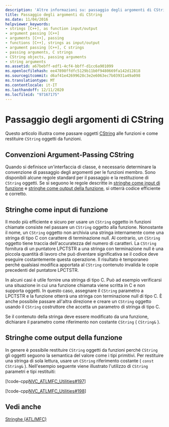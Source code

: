 ```yaml
---
description: 'Altre informazioni su: passaggio degli argomenti di CString'
title: Passaggio degli argomenti di CString
ms.date: 11/04/2016
helpviewer_keywords:
- strings [C++], as function input/output
- argument passing [C++]
- arguments [C++], passing
- functions [C++], strings as input/output
- argument passing [C++], C strings
- passing arguments, C strings
- CString objects, passing arguments
- string arguments
ms.assetid: a67bebff-edf1-4cf4-bbff-d1cc6a901099
ms.openlocfilehash: ee47898ffdfc5129b11b0f9480669fa142d12818
ms.sourcegitcommit: d6af41e42699628c3e2e6063ec7b03931a49a098
ms.translationtype: MT
ms.contentlocale: it-IT
ms.lasthandoff: 12/11/2020
ms.locfileid: "97167175"
---
```

# <a name="cstring-argument-passing"></a>Passaggio degli argomenti di CString

Questo articolo illustra come passare oggetti [CString](../atl-mfc-shared/reference/cstringt-class.md) alle funzioni e come restituire `CString` oggetti da funzioni.

## <a name="cstring-argument-passing-conventions"></a><a name="_core_cstring_argument.2d.passing_conventions"></a> Convenzioni Argument-Passing CString

Quando si definisce un'interfaccia di classe, è necessario determinare la convenzione di passaggio degli argomenti per le funzioni membro. Sono disponibili alcune regole standard per il passaggio e la restituzione di `CString` oggetti. Se si seguono le regole descritte in [stringhe come input di funzione](#_core_strings_as_function_inputs) e [stringhe come output della funzione](#_core_strings_as_function_outputs), si otterrà codice efficiente e corretto.

## <a name="strings-as-function-inputs"></a><a name="_core_strings_as_function_inputs"></a> Stringhe come input di funzione

Il modo più efficiente e sicuro per usare un `CString` oggetto in funzioni chiamate consiste nel passare un `CString` oggetto alla funzione. Nonostante il nome, un `CString` oggetto non archivia una stringa internamente come una stringa di tipo C con carattere di terminazione null. Al contrario, un `CString` oggetto tiene traccia dell'accuratezza del numero di caratteri. La `CString` fornitura di un puntatore LPCTSTR a una stringa con terminazione null è una piccola quantità di lavoro che può diventare significativa se il codice deve eseguire costantemente questa operazione. Il risultato è temporaneo perché qualsiasi modifica apportata al `CString` contenuto invalida le copie precedenti del puntatore LPCTSTR.

In alcuni casi è utile fornire una stringa di tipo C. Può ad esempio verificarsi una situazione in cui una funzione chiamata viene scritta in C e non supporta oggetti. In questo caso, assegnare il `CString` parametro a LPCTSTR e la funzione otterrà una stringa con terminazione null di tipo C. È anche possibile passare all'altra direzione e creare un `CString` oggetto usando il `CString` costruttore che accetta un parametro di stringa di tipo C.

Se il contenuto della stringa deve essere modificato da una funzione, dichiarare il parametro come riferimento non costante `CString` ( `CString&` ).

## <a name="strings-as-function-outputs"></a><a name="_core_strings_as_function_outputs"></a> Stringhe come output della funzione

In genere è possibile restituire `CString` oggetti da funzioni perché `CString` gli oggetti seguono la semantica del valore come i tipi primitivi. Per restituire una stringa di sola lettura, usare un `CString` riferimento costante ( `const CString&` ). Nell'esempio seguente viene illustrato l'utilizzo di `CString` parametri e tipi restituiti:

[!code-cpp[NVC_ATLMFC_Utilities#197](../atl-mfc-shared/codesnippet/cpp/cstring-argument-passing_1.cpp)]

[!code-cpp[NVC_ATLMFC_Utilities#198](../atl-mfc-shared/codesnippet/cpp/cstring-argument-passing_2.cpp)]

## <a name="see-also"></a>Vedi anche

[Stringhe (ATL/MFC)](../atl-mfc-shared/strings-atl-mfc.md)
